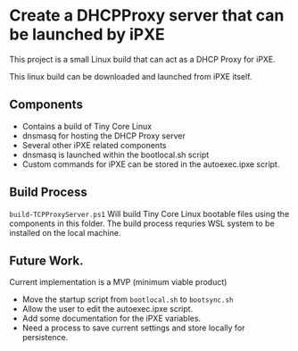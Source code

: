 # Create a DHCPProxy server that can be launched by iPXE

This project is a small Linux build that can act as a DHCP Proxy for iPXE.

This linux build can be downloaded and launched from iPXE itself. 

## Components

* Contains a build of Tiny Core Linux
* dnsmasq for hosting the DHCP Proxy server
* Several other iPXE related components
* dnsmasq is launched within the bootlocal.sh script
* Custom commands for iPXE can be stored in the autoexec.ipxe script.

## Build Process

`build-TCPProxyServer.ps1` Will build Tiny Core Linux bootable files using the components in this folder.
The build process requries WSL system to be installed on the local machine. 

## Future Work.

Current implementation is a MVP (minimum viable product)

* Move the startup script from `bootlocal.sh` to `bootsync.sh`
* Allow the user to edit the autoexec.ipxe script.
* Add some documentation for the iPXE variables. 
* Need a process to save current settings and store locally for persistence.